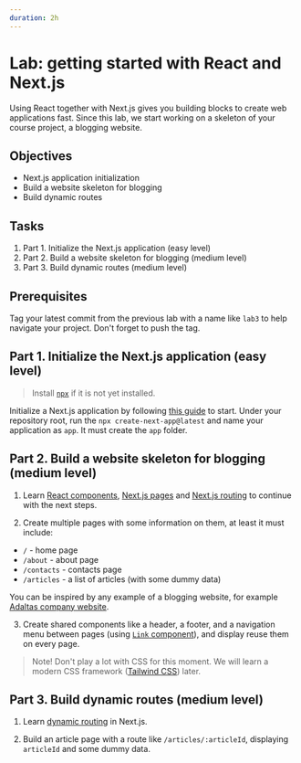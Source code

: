 ```yaml
---
duration: 2h
---
```


# Lab: getting started with React and Next.js

Using React together with Next.js gives you building blocks to create web applications fast. Since this lab, we start working on a skeleton of your course project, a blogging website.

## Objectives

- Next.js application initialization
- Build a website skeleton for blogging
- Build dynamic routes

## Tasks

1. Part 1. Initialize the Next.js application (easy level)
2. Part 2. Build a website skeleton for blogging (medium level)
3. Part 3. Build dynamic routes (medium level)

## Prerequisites

Tag your latest commit from the previous lab with a name like `lab3` to help navigate your project. Don't forget to push the tag.

## Part 1. Initialize the Next.js application (easy level)

> Install [`npx`](https://www.npmjs.com/package/npx) if it is not yet installed.

Initialize a Next.js application by following [this guide](https://nextjs.org/docs/getting-started) to start. Under your repository root, run the `npx create-next-app@latest` and name your application as `app`. It must create the `app` folder.

## Part 2. Build a website skeleton for blogging (medium level)

1. Learn [React components](https://reactjs.org/docs/components-and-props.html), [Next.js pages](https://nextjs.org/docs/basic-features/pages) and [Next.js routing](https://nextjs.org/docs/routing/introduction) to continue with the next steps.

2. Create multiple pages with some information on them, at least it must include:

- `/` - home page
- `/about` - about page
- `/contacts` - contacts page
- `/articles` - a list of articles (with some dummy data)

You can be inspired by any example of a blogging website, for example [Adaltas company website](https://www.adaltas.com/).

3. Create shared components like a header, a footer, and a navigation menu between pages (using [`Link` component](https://nextjs.org/docs/routing/introduction#linking-between-pages)), and display reuse them on every page.

> Note! Don't play a lot with CSS for this moment. We will learn a modern CSS framework ([Tailwind CSS](https://tailwindcss.com)) later.

## Part 3. Build dynamic routes (medium level)

1. Learn [dynamic routing](https://nextjs.org/docs/routing/dynamic-routes) in Next.js.

2. Build an article page with a route like `/articles/:articleId`, displaying `articleId` and some dummy data.
